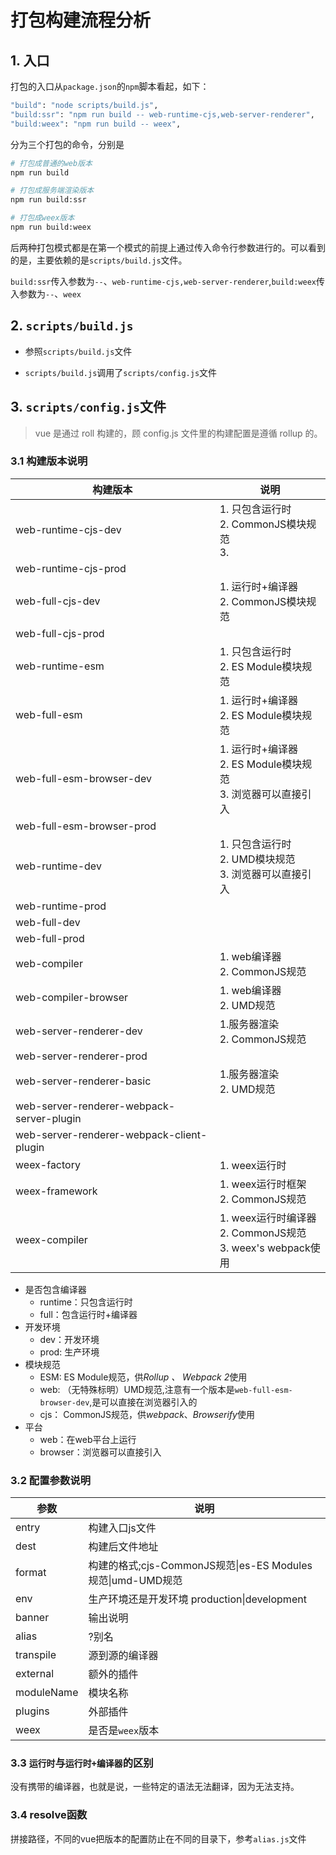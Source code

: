 # 打包构建流程分析

## 1. 入口

打包的入口从`package.json`的`npm`脚本看起，如下：

```bash
"build": "node scripts/build.js",
"build:ssr": "npm run build -- web-runtime-cjs,web-server-renderer",
"build:weex": "npm run build -- weex",
```

分为三个打包的命令，分别是

```bash
# 打包成普通的web版本
npm run build

# 打包成服务端渲染版本
npm run build:ssr

# 打包成weex版本
npm run build:weex
```

后两种打包模式都是在第一个模式的前提上通过传入命令行参数进行的。可以看到的是，主要依赖的是`scripts/build.js`文件。

`build:ssr`传入参数为`--`、`web-runtime-cjs,web-server-renderer`,`build:weex`传入参数为`--`、`weex`

## 2. `scripts/build.js`

- 参照`scripts/build.js`文件

- `scripts/build.js`调用了`scripts/config.js`文件

## 3. `scripts/config.js`文件

> vue 是通过 roll 构建的，顾 config.js 文件里的构建配置是遵循 rollup 的。

### 3.1 构建版本说明

| 构建版本                                  | 说明                                                         |
| ----------------------------------------- | ------------------------------------------------------------ |
| web-runtime-cjs-dev                       | 1. 只包含运行时<br />2. CommonJS模块规范<br />3.             |
| web-runtime-cjs-prod                      |                                                              |
| web-full-cjs-dev                          | 1. 运行时+编译器<br />2. CommonJS模块规范                    |
| web-full-cjs-prod                         |                                                              |
| web-runtime-esm                           | 1. 只包含运行时<br />2. ES Module模块规范                    |
| web-full-esm                              | 1. 运行时+编译器<br />2. ES Module模块规范                   |
| web-full-esm-browser-dev                  | 1. 运行时+编译器<br />2. ES Module模块规范<br />3. 浏览器可以直接引入 |
| web-full-esm-browser-prod                 |                                                              |
| web-runtime-dev                           | 1. 只包含运行时<br />2. UMD模块规范<br />3. 浏览器可以直接引入 |
| web-runtime-prod                          |                                                              |
| web-full-dev                              |                                                              |
| web-full-prod                             |                                                              |
| web-compiler                              | 1. web编译器<br />2. CommonJS规范                            |
| web-compiler-browser                      | 1. web编译器<br />2. UMD规范                                 |
| web-server-renderer-dev                   | 1.服务器渲染<br />2. CommonJS规范                            |
| web-server-renderer-prod                  |                                                              |
| web-server-renderer-basic                 | 1.服务器渲染<br />2. UMD规范                                 |
| web-server-renderer-webpack-server-plugin |                                                              |
| web-server-renderer-webpack-client-plugin |                                                              |
| weex-factory                              | 1. weex运行时                                                |
| weex-framework                            | 1. weex运行时框架<br />2. CommonJS规范                       |
| weex-compiler                             | 1. weex运行时编译器<br />2. CommonJS规范<br />3. weex's webpack使用 |

- 是否包含编译器
   - runtime：只包含运行时
   - full：包含运行时+编译器
- 开发环境
   - dev：开发环境
   - prod: 生产环境
- 模块规范
   - ESM: ES Module规范，供*Rollup 、 Webpack 2*使用
   - web: （无特殊标明）UMD规范,注意有一个版本是`web-full-esm-browser-dev`,是可以直接在浏览器引入的
   - cjs： CommonJS规范，供*webpack*、*Browserify*使用
- 平台
   - web：在web平台上运行
   - browser：浏览器可以直接引入

### 3.2 配置参数说明

| 参数       | 说明                                                        |
| ---------- | ----------------------------------------------------------- |
| entry      | 构建入口js文件                                              |
| dest       | 构建后文件地址                                              |
| format     | 构建的格式;cjs-CommonJS规范\|es-ES Modules规范\|umd-UMD规范 |
| env        | 生产环境还是开发环境 production\|development                |
| banner     | 输出说明                                                    |
| alias      | ?别名                                                       |
| transpile  | 源到源的编译器                                              |
| external   | 额外的插件                                                  |
| moduleName | 模块名称                                                    |
| plugins    | 外部插件                                                    |
| weex       | 是否是`weex`版本                                            |

### 3.3 `运行时`与`运行时+编译器`的区别

没有携带的编译器，也就是说，一些特定的语法无法翻译，因为无法支持。

### 3.4 resolve函数

拼接路径，不同的vue把版本的配置防止在不同的目录下，参考`alias.js`文件